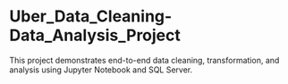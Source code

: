 # Uber_Data_Cleaning-Data_Analysis_Project
This project demonstrates end-to-end data cleaning, transformation, and analysis using Jupyter Notebook and SQL Server.

